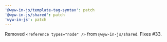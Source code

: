 ```yaml
---
'@wyw-in-js/template-tag-syntax': patch
'@wyw-in-js/shared': patch
'wyw-in-js': patch
---
```


Removed `<reference types="node" />` from `@wyw-in-js/shared`. Fixes #33.
